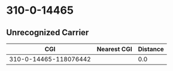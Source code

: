 # 310-0-14465
## Unrecognized Carrier


| CGI | Nearest CGI | Distance |
|-----|-------------|----------|
| 310-0-14465-118076442 |  | 0.0 |

